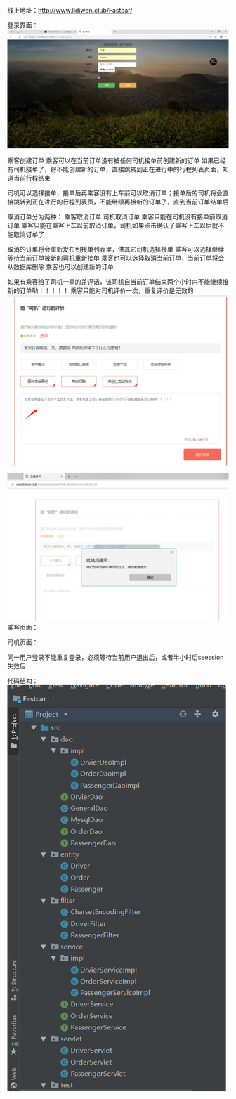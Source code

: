 线上地址：http://www.lidiwen.club/Fastcar/

登录界面：
![image](https://github.com/lidiwen8/Fastcar/blob/cc5da341664302de7767400c92a7a0c42fba9914/web/Images/%E4%B9%98%E5%AE%A2%E7%99%BB%E5%BD%95.png?raw=true) 

乘客创建订单
乘客可以在当前订单没有被任何司机接单前创建新的订单
如果已经有司机接单了，将不能创建新的订单，直接跳转到正在进行中的行程列表页面，知道当前行程结束

司机可以选择接单，接单后再乘客没有上车前可以取消订单；接单后的司机将会直接跳转到正在进行的行程列表页，不能继续再接新的订单了，直到当前订单结单后




取消订单分为两种：
乘客取消订单
司机取消订单
乘客只能在司机没有接单前取消订单
乘客只能在乘客上车以前取消订单，司机如果点击确认了乘客上车以后就不能取消订单了

取消的订单将会重新发布到接单列表里，供其它司机选择接单
乘客可以选择继续等待当前订单被新的司机重新接单
乘客也可以选择取消当前订单，当前订单将会从数据库删除
乘客也可以创建新的订单


如果有乘客给了司机一星的差评话，该司机自当前订单结束两个小时内不能继续接新的订单哟！！！！！
乘客只能对司机评价一次，重复评价是无效的
![image](https://github.com/lidiwen8/Fastcar/blob/cc5da341664302de7767400c92a7a0c42fba9914/web/Images/%E8%AF%84%E4%BB%B7%E9%A1%B5%E9%9D%A2.png?raw=true)

![image](https://github.com/lidiwen8/Fastcar/blob/cc5da341664302de7767400c92a7a0c42fba9914/web/Images/%E6%97%A0%E9%87%8D%E5%A4%8D%E8%AF%84%E4%BB%B7.png?raw=true)
乘客页面：

司机页面：



同一用户登录不能重复登录，必须等待当前用户退出后，或者半小时后seession失效后

代码结构：
![image](https://github.com/lidiwen8/Fastcar/blob/cc5da341664302de7767400c92a7a0c42fba9914/web/Images/%E9%A1%B9%E7%9B%AE%E4%BB%A3%E7%A0%81%E7%BB%93%E6%9E%84.png?raw=true)


